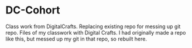 # DC-Cohort
Class work from DigitalCrafts. Replacing existing repo for messing up git repo.
Files of my classwork with Digital Crafts. I had originally made a repo like this, but messed up my git in that repo, so rebuilt here.
